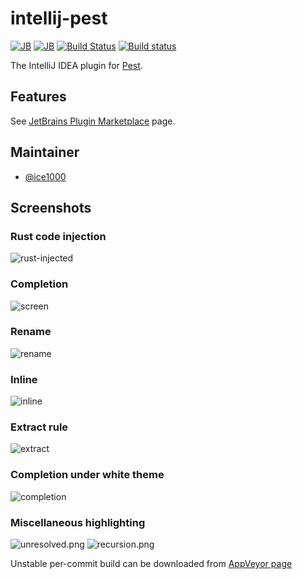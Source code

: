 # intellij-pest

[![JB][d-svg]][jb]
[![JB][v-svg]][jb]
[![Build Status][tv-svg]][tv-url]
[![Build status][av-svg]][av-url]

 [d-svg]: https://img.shields.io/jetbrains/plugin/d/12046-pest.svg
 [v-svg]: https://img.shields.io/jetbrains/plugin/v/12046-pest.svg
 [jb]: https://plugins.jetbrains.com/plugin/12046-pest
 [tv-url]: https://travis-ci.org/pest-parser/intellij-pest
 [tv-svg]: https://travis-ci.org/pest-parser/intellij-pest.svg?branch=master
 [av-url]: https://ci.appveyor.com/project/dragostis/intellij-pest-3fx8c/branch/master
 [av-svg]: https://ci.appveyor.com/api/projects/status/yj5hya5hcdtvt9m0/branch/master?svg=true
 [av-zip]: https://ci.appveyor.com/project/dragostis/intellij-pest-3fx8c/branch/master/artifacts

The IntelliJ IDEA plugin for [Pest](https://pest.rs).

## Features

See [JetBrains Plugin Marketplace][jb] page.

## Maintainer

+ [@ice1000](https://github.com/ice1000)

## Screenshots

### Rust code injection
![rust-injected](https://user-images.githubusercontent.com/16398479/53776511-44c84b00-3ec4-11e9-9771-83106b6ccd57.png)

### Completion
![screen](https://user-images.githubusercontent.com/16398479/53726936-0dfb2200-3e3d-11e9-9ea3-d1bf5511e8cb.gif)

### Rename
![rename](https://user-images.githubusercontent.com/16398479/53851472-d00d1380-3f8c-11e9-9b50-03c813125e5d.gif)

### Inline
![inline](https://user-images.githubusercontent.com/16398479/53846719-fc6c6400-3f7b-11e9-9506-9a3d0c50e319.gif)

### Extract rule
![extract](https://user-images.githubusercontent.com/16398479/56088933-52c0a280-5e58-11e9-9d93-fd8d318879d4.gif)

### Completion under white theme
![completion](https://user-images.githubusercontent.com/16398479/53726938-0dfb2200-3e3d-11e9-9c50-8f3139b30c0d.jpg)

### Miscellaneous highlighting
![unresolved.png](https://user-images.githubusercontent.com/16398479/53846891-a9df7780-3f7c-11e9-9823-bbc4a8655ef7.png)
![recursion.png](https://user-images.githubusercontent.com/16398479/53846994-0fcbff00-3f7d-11e9-933c-d7fc0fb0f007.png)

Unstable per-commit build can be downloaded from [AppVeyor page][av-zip]
